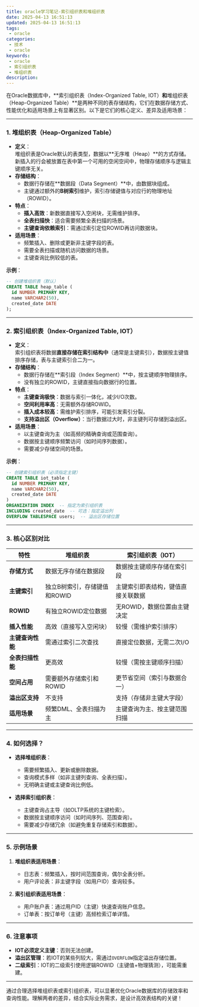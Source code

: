 ```yaml
---
title: oracle学习笔记-索引组织表和堆组织表
date: 2025-04-13 16:51:13
updated: 2025-04-13 16:51:13
tags:
 - oracle
categories:
 - 技术
 - oracle
keywords:
 - oracle
 - 索引组织表
 - 堆组织表
description:
---
```

在Oracle数据库中，**索引组织表（Index-Organized Table, IOT）**和**堆组织表（Heap-Organized Table）**是两种不同的表存储结构，它们在数据存储方式、性能优化和适用场景上有显著区别。以下是它们的核心定义、差异及适用场景：

---

### **1. 堆组织表（Heap-Organized Table）**
- **定义**：  
  堆组织表是Oracle默认的表类型，数据以**无序堆（Heap）**的方式存储。新插入的行会被放置在表中第一个可用的空闲空间中，物理存储顺序与逻辑主键顺序无关。
- **存储结构**：
  - 数据行存储在**数据段（Data Segment）**中，由数据块组成。
  - 主键通过额外的**B树索引**维护，索引存储键值与对应行的物理地址（ROWID）。
- **特点**：
  - **插入高效**：新数据直接写入空闲块，无需维护排序。
  - **全表扫描快**：适合需要频繁全表扫描的场景。
  - **主键查询依赖索引**：需通过索引定位ROWID再访问数据块。
- **适用场景**：
  - 频繁插入、删除或更新非主键字段的表。
  - 需要全表扫描或随机访问数据的场景。
  - 主键查询比例较低的表。

**示例**：
```sql
-- 创建堆组织表（默认）
CREATE TABLE heap_table (
  id NUMBER PRIMARY KEY,
  name VARCHAR2(50),
  created_date DATE
);
```

---

### **2. 索引组织表（Index-Organized Table, IOT）**
- **定义**：  
  索引组织表将数据**直接存储在索引结构中**（通常是主键索引），数据按主键值排序存储，表与主键索引合二为一。
- **存储结构**：
  - 数据行存储在**索引段（Index Segment）**中，按主键顺序物理排序。
  - 没有独立的ROWID，主键直接指向数据行的位置。
- **特点**：
  - **主键查询极快**：数据与索引一体化，减少I/O次数。
  - **空间利用率高**：无需额外存储ROWID。
  - **插入成本较高**：需维护索引排序，可能引发索引分裂。
  - **支持溢出区（Overflow）**：当行数据过大时，非主键列可存储到溢出区。
- **适用场景**：
  - 以主键查询为主（如高频的精确查询或范围查询）。
  - 数据按主键顺序频繁访问（如时间序列数据）。
  - 需要减少存储空间的场景。

**示例**：
```sql
-- 创建索引组织表（必须指定主键）
CREATE TABLE iot_table (
  id NUMBER PRIMARY KEY,
  name VARCHAR2(50),
  created_date DATE
)
ORGANIZATION INDEX  -- 指定为索引组织表
INCLUDING created_date  -- 可选：指定溢出列
OVERFLOW TABLESPACE users;  -- 溢出区存储位置
```

---

### **3. 核心区别对比**
| **特性**                | **堆组织表**                          | **索引组织表（IOT）**                |
|-------------------------|-------------------------------------|-------------------------------------|
| **存储方式**            | 数据无序存储在数据段                | 数据按主键顺序存储在索引段          |
| **主键索引**            | 独立B树索引，存储键值和ROWID        | 主键索引即表结构，键值直接关联数据  |
| **ROWID**               | 有独立ROWID定位数据                 | 无ROWID，数据位置由主键决定         |
| **插入性能**            | 高效（直接写入空闲块）              | 较慢（需维护索引排序）              |
| **主键查询性能**        | 需通过索引二次查找                  | 直接定位数据，无需二次I/O           |
| **全表扫描性能**        | 更高效                              | 较慢（需按主键顺序扫描）            |
| **空间占用**            | 需要额外存储索引和ROWID             | 更节省空间（索引与数据合一）        |
| **溢出区支持**          | 不支持                              | 支持（存储非主键大字段）            |
| **适用场景**            | 频繁DML、全表扫描为主               | 主键查询为主、按主键范围扫描        |

---

### **4. 如何选择？**
- **选择堆组织表**：
  - 需要频繁插入、更新或删除数据。
  - 查询模式多样（如非主键列查询、全表扫描）。
  - 无明确主键或主键查询比例低。

- **选择索引组织表**：
  - 主键查询占主导（如OLTP系统的主键检索）。
  - 数据按主键顺序访问（如时间序列、范围查询）。
  - 需要减少存储冗余（如避免重复存储索引和数据）。

---

### **5. 示例场景**
1. **堆组织表适用场景**：  
   - 日志表：频繁插入，按时间范围查询，偶尔全表分析。
   - 用户评论表：非主键字段（如用户ID）查询较多。

2. **索引组织表适用场景**：  
   - 用户账户表：通过用户ID（主键）快速查询账户信息。
   - 订单表：按订单号（主键）高频检索订单详情。

---

### **6. 注意事项**
- **IOT必须定义主键**：否则无法创建。
- **溢出区管理**：若IOT的某些列较大，需通过`OVERFLOW`指定溢出存储位置。
- **二级索引**：IOT的二级索引使用逻辑ROWID（主键值+物理猜测），可能需重建。

---

通过合理选择堆组织表或索引组织表，可以显著优化Oracle数据库的存储效率和查询性能。理解两者的差异，结合实际业务需求，是设计高效表结构的关键！